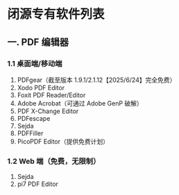 # 闭源专有软件列表

## 一. PDF 编辑器

### 1.1 桌面端/移动端

1. PDFgear（截至版本 1.9.1/2.1.12【2025/6/24】完全免费）
2. Xodo PDF Editor
3. Foxit PDF Reader/Editor
4. Adobe Acrobat（可通过 Adobe GenP 破解）
5. PDF X-Change Editor
6. PDFescape
7. Sejda
8. PDFFiller
9. PicoPDF Editor（提供免费计划）

### 1.2 Web 端（免费，无限制）

1. Sejda
2. pi7 PDF Editor


